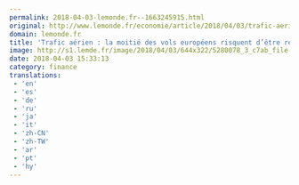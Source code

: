 ```yaml
---
permalink: 2018-04-03-lemonde.fr--1663245915.html
original: http://www.lemonde.fr/economie/article/2018/04/03/trafic-aerien-la-moitie-des-vols-europeens-risquent-d-etre-retardes-a-cause-d-une-defaillance_5280079_3234.html
domain: lemonde.fr
title: 'Trafic aérien : la moitié des vols européens risquent d’être retardés à cause d’une « défaillance »'
image: http://s1.lemde.fr/image/2018/04/03/644x322/5280078_3_c7ab_file-in-this-aug-23-2015-file-photo-an_b4b5fafdaf1e3fb382a81f65446db21b.jpg
date: 2018-04-03 15:33:13
category: finance
translations: 
 - 'en'
 - 'es'
 - 'de'
 - 'ru'
 - 'ja'
 - 'it'
 - 'zh-CN'
 - 'zh-TW'
 - 'ar'
 - 'pt'
 - 'hy'
---
```


